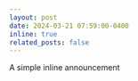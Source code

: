 ```yaml
---
layout: post
date: 2024-03-21 07:59:00-0400
inline: true
related_posts: false
---
```


A simple inline announcement 
<!-- with Markdown emoji! :sparkles: :smile: -->
